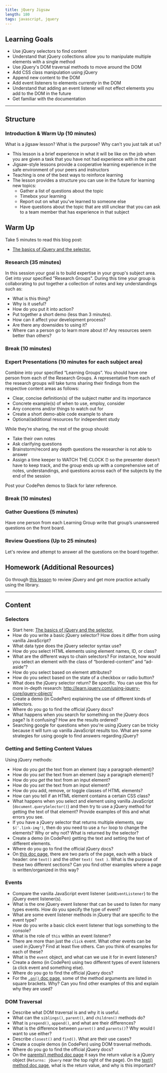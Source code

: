 ```yaml
---
title: jQuery Jigsaw
length: 180
tags: javascript, jquery
---
```


## Learning Goals

* Use jQuery selectors to find content
* Understand that jQuery collections allow you to manipulate multiple elements with a single method
* Use jQuery's DOM traversal methods to move around the DOM
* Add CSS class manipulation using jQuery
* Append new content to the DOM
* Add event listeners to elements currently in the DOM
* Understand that adding an event listener will not effect elements you add to the DOM in the future
* Get familiar with the documentation

***

## Structure

### Introduction & Warm Up (10 minutes)

What is a jigsaw lesson? What is the purpose? Why can't you just talk at us?

* This lesson is a brief experience in what it will be like on the job when you are given a task that you have not had experience with in the past
* Jigsaw-style lessons provide a cooperative learning experience in the safe environment of your peers and instructors
* Teaching is one of the best ways to reinforce learning
* The lesson provides a structure you can use in the future for learning new topics:
  * Gather a list of questions about the topic
  * Timebox your learning
  * Report out on what you've learned to someone else
  * Have questions about the topic that are still unclear that you can ask to a team member that has experience in that subject

## Warm Up 

Take 5 minutes to read this blog post:

* [The basics of jQuery and the selector.](https://medium.com/@jaeger.rob/jquery-selectors-the-absolute-basics-d781500c722c#.q6q4j61fj)

### Research (35 minutes)

In this session your goal is to build expertise in your group's subject area. Get into your specified "Research Groups". During this time your group is collaborating to put together a collection of notes and key understandings such as:

* What is this thing?
* Why is it useful?
* How do you put it into action?
* Put together a short demo (less than 3 minutes).
* How can it affect your development process?
* Are there any downsides to using it?
* Where can a person go to learn more about it? Any resources seem better than others?

### Break (10 minutes)

### Expert Presentations (10 minutes for each subject area)

Combine into your specified “Learning Groups”. You should have one person from each of the Research Groups. A representative from each of the research groups will take turns sharing their findings from the respective content areas as follows:

* Clear, concise definition(s) of the subject matter and its importance
* Concrete example(s) of when to use, employ, consider
* Any concerns and/or things to watch out for
* Create a short demo-able code example to share
* Optional/additional resources for independent study

While they’re sharing, the rest of the group should:

* Take their own notes
* Ask clarifying questions
* Brainstorm/record any depth questions the researcher is not able to answer
* Assign a time keeper to WATCH THE CLOCK :alarm_clock: so the presenter doesn’t have to keep track, and the group ends up with a comprehensive set of notes, understandings, and questions across each of the subjects by the end of the session

Post your CodePen demos to Slack for later reference.

### Break (10 minutes)

### Gather Questions (5 minutes)

Have one person from each Learning Group write that group’s unanswered questions on the front board.

### Review Questions (Up to 25 minutes)

Let's review and attempt to answer all the questions on the board together.

## Homework (Additional Resources)

Go through [this lesson](http://frontend.turing.io/lessons/module-1/introduction-to-jquery.html) to review jQuery and get more practice actually using the library.

***

## Content

### Selectors

* Start here: [The basics of jQuery and the selector.](https://medium.com/@jaeger.rob/jquery-selectors-the-absolute-basics-d781500c722c#.q6q4j61fj)
* How do you write a basic jQuery selector? How does it differ from using vanilla JavaScript?
* What data type does the jQuery selector syntax use?
* How do you select HTML elements using element names, ID, or class?
* What are the different ways to chain selectors? For instance, how would you select an element with the class of “bordered-content” and “ad-aside”?
* How do you select based on element attributes?
* How do you select based on the state of a checkbox or radio button?
* What does the jQuery selector return? Be specific. You can use this for more in-depth research: http://learn.jquery.com/using-jquery-core/jquery-object/
* Create a demo (in CodePen) explaining the use of different kinds of selectors.
* Where do you go to find the official jQuery docs?
* What happens when you search for something on the jQuery docs page? Is it confusing? How are the results ordered?
* Searching google for questions when you're using jQuery can be tricky because it will turn up vanilla JavaScript results too. What are some strategies for using google to find answers regarding jQuery?

### Getting and Setting Content Values

Using jQuery methods:

* How do you _get_ the text from an element (say a paragraph element)?
* How do you _set_ the text from an element (say a paragraph element)?
* How do you _get_ the text from an input element?
* How do you _set_ the text from an input element?
* How do you add, remove, or toggle classes of HTML elements?
* How can you tell if an HTML element contains a certain CSS class?
* What happens when you select and element using vanilla JavaScript (`document.querySelector()`) and then try to use a jQuery method for getting the text of that element? Provide examples of this and what errors you see.
* If you have a jQuery selector that returns multiple elements, say `$('.link-img')`, then do you need to use a `for` loop to change the elements? Why or why not? What is returned by the selector?
* Create a demo (in CodePen) getting the text and setting the text of different elements.
* Where do you go to find the official jQuery docs?
* On [this doc page](http://api.jquery.com/text/), there are two parts of the page, each with a black header: one `text()` and the other `text( text )`. What is the purpose of these two different sections? Can you find other examples where a page is written/organized in this way?


### Events

* Compare the vanilla JavaScript event listener (`addEventListener`) to the jQuery event listener(s).
* What is the one jQuery event listener that can be used to listen for many types events. How do you specify the type of event?
* What are some event listener methods in jQuery that are specific to the event type?
* How do you write a basic click event listener that logs something to the console?
* What is the role of `this` within an event listener?
* There are more than just the `click` event. What other events can be used in jQuery? Find at least five others. Can you think of examples for each of these?
* What is the `event` object, and what can we use it for in event listeners?
* Create a demo (in CodePen) using two different types of event listeners (a click event and something else).
* Where do you go to find the official jQuery docs?
* For the [`.on()` doc page](http://api.jquery.com/on/), some of the method arguments are listed in square brackets. Why? Can you find other examples of this and explain why they are used?

### DOM Traversal

* Describe what DOM traversal is and why it is useful.
* What can the `siblings()`, `parent()`, and `children()` methods do?
* What is `prepend()`, `append()`, and what are their differences?
* What is the difference between `parent()` and `parents()`? Why would I want to use either?
* Describe `closest()` and `find()`. What are their use cases?
* Create a couple demos (in CodePen) using DOM traversal methods.
* Where do you go to find the official jQuery docs?
* On the [parents() method doc page](https://api.jquery.com/parents/) it says the return value is a jQuery object (`Returns: jQuery` near the top right of the page). On the [text() method doc page](http://api.jquery.com/text/), what is the return value, and why is this important?
